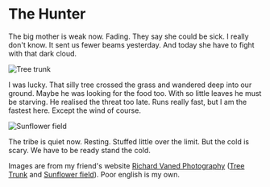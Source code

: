 # The Hunter

The big mother is weak now. Fading. They say she could be sick. I really don't know. It sent us fewer beams yesterday. And today she have to fight with that dark cloud.

![Tree trunk](https://www.richard-vanek.eu/wp-content/uploads/2016/10/2016-10-08-4773-e.web_.jpg)

I was lucky. That silly tree crossed the grass and wandered deep into our ground. Maybe he was looking for the food too. With so little leaves he must be starving. He realised the threat too late. Runs really fast, but I am the fastest here. Except the wind of course. 

![Sunflower field](https://www.richard-vanek.eu/wp-content/uploads/2016/10/2016-10-08-4816-e.web_.jpg)

The tribe is quiet now. Resting. Stuffed little over the limit. But the cold is scary. We have to be ready stand the cold.


Images are from my friend's website [Richard Vaned Photography](https://www.richard-vanek.eu/) ([Tree Trunk](https://www.richard-vanek.eu/2016/10/12/tree-trunk/) and [Sunflower field](https://www.richard-vanek.eu/2016/10/15/sunflower-field/)). Poor english is my own.

